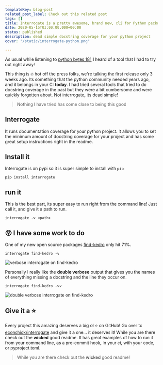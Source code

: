 ```yaml
---
templateKey: blog-post
related_post_label: Check out this related post
tags: []
title: Interrogate is a pretty awesome, brand new, cli for Python packages
date: 2020-05-15T03:00:00.000+00:00
status: published
description: dead simple docstring coverage for your python project
cover: "/static/interrogate-python.png"

---
```

As usual while listening to [python bytes 181](https://pythonbytes.fm/episodes/show/181/it-s-time-to-interrogate-your-python-code) I heard of a tool that I had to try out right away!

This thing is 🔥 hot off the press folks, we're talking the first release only 3 weeks ago. Its something that the python community needed years ago, and it belongs in your CI **today**. I had tried several tools that tried to do docstring coverage in the past but they were a bit cumbersome and were quickly forgotten about. Not interrogate, its dead simple!

> Nothing I have tried has come close to being this good

## Interrogate

It runs documentation coverage for your python project. It allows you to set the minimum amount of docstring coverage for your project and has some great setup instructions right in the readme.

## Install it

Interrogate is on pypi so it is super simple to install with `pip`

```
pip install interrogate
```

## run it

This is the best part, its super easy to run right from the command line! Just call it, and give it a path to run.

```
interrogate -v <path>
```

## 😲 I have some work to do

One of my new open source packages [find-kedro](https://find.kedro.dev/) only hit 71%.

```
interrogate find-kedro -v
```

![verbose interrogate on find-kedro](https://images.waylonwalker.com/interrogate-python-v.png)

Personally I really like the **double verbose** output that gives you the names of everything missing a docstring and the line they occur on.

```
interrogate find-kedro -vv
```

![double verbose interrogate on find-kedro](https://images.waylonwalker.com/interrogate-python-vv.png)

## Give it a ⭐
Every project this amazing deserves a big ol ⭐ on GitHub! Go over to [econchick/interrogate](https://github.com/econchick/interrogate) and give it a one... it deserves it! While you are there check out the **wicked** good readme. It has great examples of how to run it from your command line, as a pre-commit hook, in your ci, with your code, or pyproject.toml.

> While you are there check out the **wicked** good readme!
